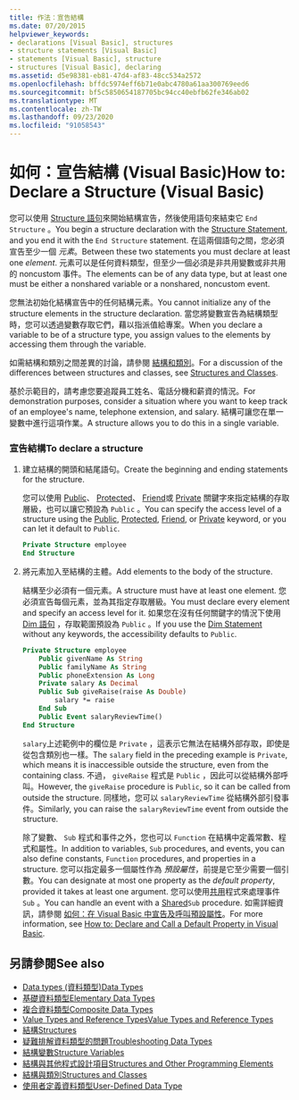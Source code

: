 ```yaml
---
title: 作法：宣告結構
ms.date: 07/20/2015
helpviewer_keywords:
- declarations [Visual Basic], structures
- structure statements [Visual Basic]
- statements [Visual Basic], structure
- structures [Visual Basic], declaring
ms.assetid: d5e98381-eb81-47d4-af83-48cc534a2572
ms.openlocfilehash: bffdc5974eff6b71e0abc4780a61aa300769eed6
ms.sourcegitcommit: bf5c5850654187705bc94cc40ebfb62fe346ab02
ms.translationtype: MT
ms.contentlocale: zh-TW
ms.lasthandoff: 09/23/2020
ms.locfileid: "91058543"
---
```

# <a name="how-to-declare-a-structure-visual-basic"></a><span data-ttu-id="e2a76-102">如何：宣告結構 (Visual Basic)</span><span class="sxs-lookup"><span data-stu-id="e2a76-102">How to: Declare a Structure (Visual Basic)</span></span>

<span data-ttu-id="e2a76-103">您可以使用 [Structure 語句](../../../language-reference/statements/structure-statement.md)來開始結構宣告，然後使用語句來結束它 `End Structure` 。</span><span class="sxs-lookup"><span data-stu-id="e2a76-103">You begin a structure declaration with the [Structure Statement](../../../language-reference/statements/structure-statement.md), and you end it with the `End Structure` statement.</span></span> <span data-ttu-id="e2a76-104">在這兩個語句之間，您必須宣告至少一個 *元素*。</span><span class="sxs-lookup"><span data-stu-id="e2a76-104">Between these two statements you must declare at least one *element*.</span></span> <span data-ttu-id="e2a76-105">元素可以是任何資料類型，但至少一個必須是非共用變數或非共用的 noncustom 事件。</span><span class="sxs-lookup"><span data-stu-id="e2a76-105">The elements can be of any data type, but at least one must be either a nonshared variable or a nonshared, noncustom event.</span></span>  
  
 <span data-ttu-id="e2a76-106">您無法初始化結構宣告中的任何結構元素。</span><span class="sxs-lookup"><span data-stu-id="e2a76-106">You cannot initialize any of the structure elements in the structure declaration.</span></span> <span data-ttu-id="e2a76-107">當您將變數宣告為結構類型時，您可以透過變數存取它們，藉以指派值給專案。</span><span class="sxs-lookup"><span data-stu-id="e2a76-107">When you declare a variable to be of a structure type, you assign values to the elements by accessing them through the variable.</span></span>  
  
 <span data-ttu-id="e2a76-108">如需結構和類別之間差異的討論，請參閱 [結構和類別](structures-and-classes.md)。</span><span class="sxs-lookup"><span data-stu-id="e2a76-108">For a discussion of the differences between structures and classes, see [Structures and Classes](structures-and-classes.md).</span></span>  
  
 <span data-ttu-id="e2a76-109">基於示範目的，請考慮您要追蹤員工姓名、電話分機和薪資的情況。</span><span class="sxs-lookup"><span data-stu-id="e2a76-109">For demonstration purposes, consider a situation where you want to keep track of an employee's name, telephone extension, and salary.</span></span> <span data-ttu-id="e2a76-110">結構可讓您在單一變數中進行這項作業。</span><span class="sxs-lookup"><span data-stu-id="e2a76-110">A structure allows you to do this in a single variable.</span></span>  
  
### <a name="to-declare-a-structure"></a><span data-ttu-id="e2a76-111">宣告結構</span><span class="sxs-lookup"><span data-stu-id="e2a76-111">To declare a structure</span></span>  
  
1. <span data-ttu-id="e2a76-112">建立結構的開頭和結尾語句。</span><span class="sxs-lookup"><span data-stu-id="e2a76-112">Create the beginning and ending statements for the structure.</span></span>  
  
     <span data-ttu-id="e2a76-113">您可以使用 [Public](../../../language-reference/modifiers/public.md)、 [Protected](../../../language-reference/modifiers/protected.md)、 [Friend](../../../language-reference/modifiers/friend.md)或 [Private](../../../language-reference/modifiers/private.md) 關鍵字來指定結構的存取層級，也可以讓它預設為 `Public` 。</span><span class="sxs-lookup"><span data-stu-id="e2a76-113">You can specify the access level of a structure using the [Public](../../../language-reference/modifiers/public.md), [Protected](../../../language-reference/modifiers/protected.md), [Friend](../../../language-reference/modifiers/friend.md), or [Private](../../../language-reference/modifiers/private.md) keyword, or you can let it default to `Public`.</span></span>  
  
    ```vb  
    Private Structure employee  
    End Structure  
    ```  
  
2. <span data-ttu-id="e2a76-114">將元素加入至結構的主體。</span><span class="sxs-lookup"><span data-stu-id="e2a76-114">Add elements to the body of the structure.</span></span>  
  
     <span data-ttu-id="e2a76-115">結構至少必須有一個元素。</span><span class="sxs-lookup"><span data-stu-id="e2a76-115">A structure must have at least one element.</span></span> <span data-ttu-id="e2a76-116">您必須宣告每個元素，並為其指定存取層級。</span><span class="sxs-lookup"><span data-stu-id="e2a76-116">You must declare every element and specify an access level for it.</span></span> <span data-ttu-id="e2a76-117">如果您在沒有任何關鍵字的情況下使用 [Dim 語句](../../../language-reference/statements/dim-statement.md) ，存取範圍預設為 `Public` 。</span><span class="sxs-lookup"><span data-stu-id="e2a76-117">If you use the [Dim Statement](../../../language-reference/statements/dim-statement.md) without any keywords, the accessibility defaults to `Public`.</span></span>  
  
    ```vb  
    Private Structure employee  
        Public givenName As String  
        Public familyName As String  
        Public phoneExtension As Long  
        Private salary As Decimal  
        Public Sub giveRaise(raise As Double)  
            salary *= raise  
        End Sub  
        Public Event salaryReviewTime()  
    End Structure  
    ```  
  
     <span data-ttu-id="e2a76-118">`salary`上述範例中的欄位是 `Private` ，這表示它無法在結構外部存取，即使是從包含類別也一樣。</span><span class="sxs-lookup"><span data-stu-id="e2a76-118">The `salary` field in the preceding example is `Private`, which means it is inaccessible outside the structure, even from the containing class.</span></span> <span data-ttu-id="e2a76-119">不過， `giveRaise` 程式是 `Public` ，因此可以從結構外部呼叫。</span><span class="sxs-lookup"><span data-stu-id="e2a76-119">However, the `giveRaise` procedure is `Public`, so it can be called from outside the structure.</span></span> <span data-ttu-id="e2a76-120">同樣地，您可以 `salaryReviewTime` 從結構外部引發事件。</span><span class="sxs-lookup"><span data-stu-id="e2a76-120">Similarly, you can raise the `salaryReviewTime` event from outside the structure.</span></span>  
  
     <span data-ttu-id="e2a76-121">除了變數、 `Sub` 程式和事件之外，您也可以 `Function` 在結構中定義常數、程式和屬性。</span><span class="sxs-lookup"><span data-stu-id="e2a76-121">In addition to variables, `Sub` procedures, and events, you can also define constants, `Function` procedures, and properties in a structure.</span></span> <span data-ttu-id="e2a76-122">您可以指定最多一個屬性作為 *預設屬性*，前提是它至少需要一個引數。</span><span class="sxs-lookup"><span data-stu-id="e2a76-122">You can designate at most one property as the *default property*, provided it takes at least one argument.</span></span> <span data-ttu-id="e2a76-123">您可以使用[共用](../../../language-reference/modifiers/shared.md)程式來處理事件 `Sub` 。</span><span class="sxs-lookup"><span data-stu-id="e2a76-123">You can handle an event with a [Shared](../../../language-reference/modifiers/shared.md)`Sub` procedure.</span></span> <span data-ttu-id="e2a76-124">如需詳細資訊，請參閱 [如何：在 Visual Basic 中宣告及呼叫預設屬性](../procedures/how-to-declare-and-call-a-default-property.md)。</span><span class="sxs-lookup"><span data-stu-id="e2a76-124">For more information, see [How to: Declare and Call a Default Property in Visual Basic](../procedures/how-to-declare-and-call-a-default-property.md).</span></span>  
  
## <a name="see-also"></a><span data-ttu-id="e2a76-125">另請參閱</span><span class="sxs-lookup"><span data-stu-id="e2a76-125">See also</span></span>

- [<span data-ttu-id="e2a76-126">Data types (資料類型)</span><span class="sxs-lookup"><span data-stu-id="e2a76-126">Data Types</span></span>](index.md)
- [<span data-ttu-id="e2a76-127">基礎資料類型</span><span class="sxs-lookup"><span data-stu-id="e2a76-127">Elementary Data Types</span></span>](elementary-data-types.md)
- [<span data-ttu-id="e2a76-128">複合資料類型</span><span class="sxs-lookup"><span data-stu-id="e2a76-128">Composite Data Types</span></span>](composite-data-types.md)
- [<span data-ttu-id="e2a76-129">Value Types and Reference Types</span><span class="sxs-lookup"><span data-stu-id="e2a76-129">Value Types and Reference Types</span></span>](value-types-and-reference-types.md)
- [<span data-ttu-id="e2a76-130">結構</span><span class="sxs-lookup"><span data-stu-id="e2a76-130">Structures</span></span>](structures.md)
- [<span data-ttu-id="e2a76-131">疑難排解資料類型的問題</span><span class="sxs-lookup"><span data-stu-id="e2a76-131">Troubleshooting Data Types</span></span>](troubleshooting-data-types.md)
- [<span data-ttu-id="e2a76-132">結構變數</span><span class="sxs-lookup"><span data-stu-id="e2a76-132">Structure Variables</span></span>](structure-variables.md)
- [<span data-ttu-id="e2a76-133">結構與其他程式設計項目</span><span class="sxs-lookup"><span data-stu-id="e2a76-133">Structures and Other Programming Elements</span></span>](structures-and-other-programming-elements.md)
- [<span data-ttu-id="e2a76-134">結構與類別</span><span class="sxs-lookup"><span data-stu-id="e2a76-134">Structures and Classes</span></span>](structures-and-classes.md)
- [<span data-ttu-id="e2a76-135">使用者定義資料類型</span><span class="sxs-lookup"><span data-stu-id="e2a76-135">User-Defined Data Type</span></span>](../../../language-reference/data-types/user-defined-data-type.md)
